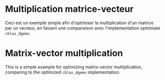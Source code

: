 # Multiplication matrice-vecteur

Ceci est un exemple simple afin d'optimiser la multiplication d'un
matrice par un vecteur, en faisant une comparaison avec
l'implementation optimisée `cblas_dgemv`.

# Matrix-vector multiplication

This is a simple example for optimizing matrix-vector multiplication,
comparing to the optimized `cblas_dgemv` implementation.
